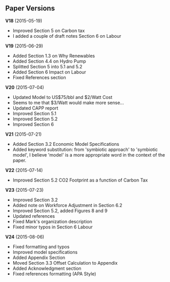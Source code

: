 
## Paper Versions

**V18** (2015-05-19)

* Improved Section 5 on Carbon tax
* I added a couple of draft notes Section 6 on Labour 

**V19** (2015-06-29)

* Added Section 1.3 on Why Renewables
* Added Section 4.4 on Hydro Pump
* Splitted Section 5 into 5.1 and 5.2
* Added Section 6 Impact on Labour
* Fixed References section 

**V20** (2015-07-04)

* Updated Model to US$75/bbl and $2/Watt Cost 
* Seems to me that $3/Watt would make more sense...
* Updated CAPP report
* Improved Section 5.1 
* Improved Section 5.2
* Improved Section 6

**V21** (2015-07-21)

* Added Section 3.2 Economic Model Specifications
* Added keyword substitution: from 'symbiotic approach' to 'symbiotic model', I believe 'model' is a more appropriate word in the context of the paper.  

**V22** (2015-07-14)

* Improved Section 5.2 CO2 Footprint as a function of Carbon Tax

**V23** (2015-07-23)
- Improved Section 3.2
- Added note on Workforce Adjustment in Section 6.2
- Improved Section 5.2, added Figures 8 and 9
- Updated references
- Fixed Mark's organization description
- Fixed minor typos in Section 6 Labour

**V24** (2015-08-06)
- Fixed formatting and typos
- Improved model specifications
- Added Appendix Section
- Moved Section 3.3 Offset Calculation to Appendix
- Added Acknowledgment section
- Fixed references formatting (APA Style)
